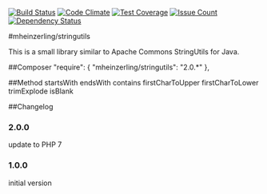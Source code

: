 [![Build Status](https://travis-ci.org/mheinzerling/php-stringutils.svg?branch=master)](https://travis-ci.org/mheinzerling/php-stringutils) [![Code Climate](https://codeclimate.com/github/mheinzerling/php-stringutils/badges/gpa.svg)](https://codeclimate.com/github/mheinzerling/php-stringutils) [![Test Coverage](https://codeclimate.com/github/mheinzerling/php-stringutils/badges/coverage.svg)](https://codeclimate.com/github/mheinzerling/php-stringutils/coverage) [![Issue Count](https://codeclimate.com/github/mheinzerling/php-stringutils/badges/issue_count.svg)](https://codeclimate.com/github/mheinzerling/php-stringutils) [![Dependency Status](https://www.versioneye.com/user/projects/58171836cd069a34c00a2d58/badge.svg?style=flat-square)](https://www.versioneye.com/user/projects/58171836cd069a34c00a2d58) 

#mheinzerling/stringutils

This is a small library similar to Apache Commons StringUtils for Java. 

##Composer
    "require": {
        "mheinzerling/stringutils": "2.0.*"
    },
    
##Method
    startsWith
    endsWith
    contains
    firstCharToUpper
	firstCharToLower
    trimExplode
    isBlank
    
##Changelog

### 2.0.0
update to PHP 7

### 1.0.0
initial version 